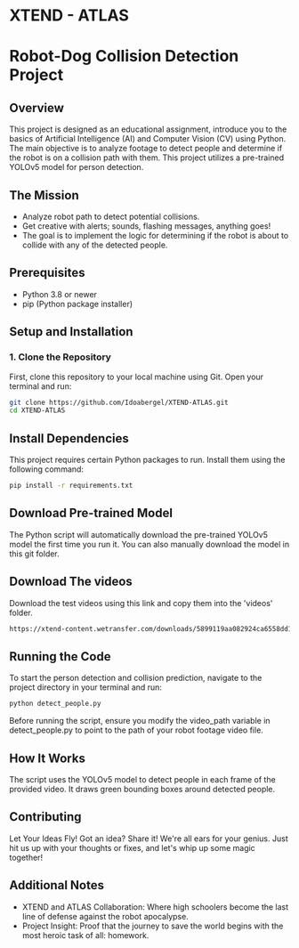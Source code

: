 # XTEND - ATLAS 
# Robot-Dog Collision Detection Project

## Overview
This project is designed as an educational assignment, introduce you to the basics of Artificial Intelligence (AI) and Computer Vision (CV) using Python.
The main objective is to analyze footage to detect people and determine if the robot is on a collision path with them.
This project utilizes a pre-trained YOLOv5 model for person detection.

## The Mission
- Analyze robot path to detect potential collisions.
- Get creative with alerts; sounds, flashing messages, anything goes!
- The goal is to implement the logic for determining if the robot is about to collide with any of the detected people.


## Prerequisites
- Python 3.8 or newer
- pip (Python package installer)

## Setup and Installation

### 1. Clone the Repository
First, clone this repository to your local machine using Git. Open your terminal and run:

```bash
git clone https://github.com/Idoabergel/XTEND-ATLAS.git
cd XTEND-ATLAS
```

##  Install Dependencies
This project requires certain Python packages to run. Install them using the following command:

```bash
pip install -r requirements.txt
```

## Download Pre-trained Model
The Python script will automatically download the pre-trained YOLOv5 model the first time you run it.
You can also manually download the model in this git folder. 

## Download The videos
Download the test videos using this link and copy them into the 'videos' folder.
```bash
https://xtend-content.wetransfer.com/downloads/5899119aa082924ca6558dd11d567dae20240314165344/85075a193eb4b519535c9b2b61dc8c3020240314165344/77a906
```

## Running the Code
To start the person detection and collision prediction, navigate to the project directory in your terminal and run:

```bash
python detect_people.py
```

Before running the script, ensure you modify the video_path variable in detect_people.py to point to the path of your robot footage video file.

## How It Works
The script uses the YOLOv5 model to detect people in each frame of the provided video. It draws green bounding boxes around detected people. 

## Contributing

Let Your Ideas Fly!
Got an idea? Share it! We're all ears for your genius. Just hit us up with your thoughts or fixes, and let's whip up some magic together!

## Additional Notes

- XTEND and ATLAS Collaboration: Where high schoolers become the last line of defense against the robot apocalypse.
- Project Insight: Proof that the journey to save the world begins with the most heroic task of all: homework.
